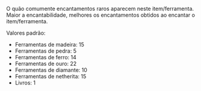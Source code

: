 O quão comumente encantamentos raros aparecem neste item/ferramenta. Maior a encantabilidade, melhores os encantamentos obtidos ao encantar o item/ferramenta.

Valores padrão:

* Ferramentas de madeira: 15
* Ferramentas de pedra: 5
* Ferramentas de ferro: 14
* Ferramentas de ouro: 22
* Ferramentas de diamante: 10
* Ferramentas de netherita: 15
* Livros: 1